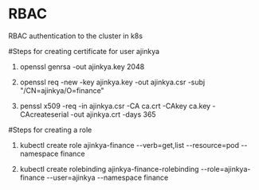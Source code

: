 # RBAC
RBAC authentication to the cluster in k8s

#Steps for creating certificate for user ajinkya

1. openssl genrsa -out ajinkya.key 2048

2. openssl req -new -key ajinkya.key -out ajinkya.csr -subj "/CN=ajinkya/O=finance"

3. penssl x509 -req -in ajinkya.csr -CA ca.crt -CAkey ca.key -CAcreateserial  -out ajinkya.crt -days 365

#Steps for creating a role

1. kubectl create role ajinkya-finance --verb=get,list --resource=pod --namespace finance

2. kubectl create rolebinding ajinkya-finance-rolebinding --role=ajinkya-finance --user=ajinkya --namespace finance 
